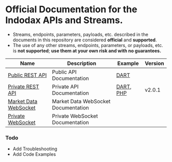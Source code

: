 # Official Documentation for the Indodax APIs and Streams.

* Streams, endpoints, parameters, payloads, etc. described in the documents in this repository are considered **official** and **supported**.
* The use of any other streams, endpoints, parameters, or payloads, etc. is **not supported**; **use them at your own risk and with no guarantees.**


Name | Description | Example | Version
------------ | ------------ | ------------ | ------------
[Public REST API](./Public-RestAPI.md) | Public API Documentation |[DART](./example/Private-RestAPI-dart.md)|
[Private REST API](./Private-RestAPI.md) | Private API Documentation | [DART](./example/Private-RestAPI-dart.md), [PHP](./example/Private-RestAPI-php.md) | v2.0.1 
[Market Data WebSocket](./Marketdata-websocket.md) | Market Data WebSocket Documentation | |
[Private WebSocket](./Private-websocket.md) | Private WebSocket Documentation | |

### Todo
 - Add Troubleshooting 
 - Add Code Examples
